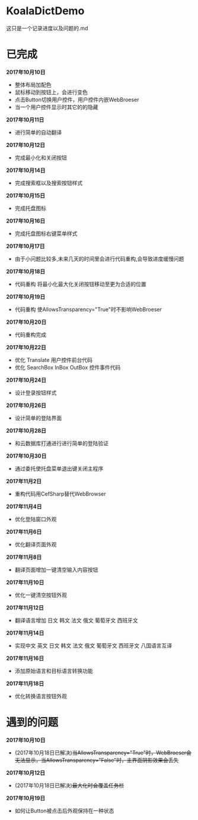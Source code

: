 KoalaDictDemo
====

这只是一个记录进度以及问题的.md

**已完成**
====

**2017年10月10日**
- 整体布局加配色
- 鼠标移动到按钮上，会进行变色
- 点击Button切换用户控件，用户控件内嵌WebBroeser
- 当一个用户控件显示时其它的的隐藏

**2017年10月11日**
- 进行简单的自动翻译

**2017年10月12日**
- 完成最小化和关闭按钮

**2017年10月14日**
- 完成搜索框以及搜索按钮样式

**2017年10月15日**
- 完成托盘图标

**2017年10月16日**
- 完成托盘图标右键菜单样式

**2017年10月17日**
- 由于小问题比较多,未来几天的时间里会进行代码重构,会导致进度缓慢问题

**2017年10月18日**
- 代码重构 将最小化最大化关闭按钮移动至更为合适的位置 

**2017年10月19日**
- 代码重构 使AllowsTransparency="True"时不影响WebBroeser

**2017年10月20日**
- 代码重构完成

**2017年10月22日**
- 优化 Translate 用户控件前台代码
- 优化 SearchBox InBox OutBox 控件事件代码

**2017年10月24日**
- 设计登录按钮样式

**2017年10月26日**
- 设计简单的登陆界面

**2017年10月28日**
- 和云数据库打通进行进行简单的登陆验证

**2017年10月30日**
- 通过委托使托盘菜单退出键关闭主程序


**2017年11月2日**
- 重构代码用CefSharp替代WebBrowser


**2017年11月4日**
- 优化登陆窗口外观


**2017年11月6日**
- 优化翻译页面外观


**2017年11月8日**
- 翻译页面增加一键清空输入内容按钮


**2017年11月10日**
- 优化一键清空按钮外观


**2017年11月12日**
- 翻译语言增加 日文 韩文 法文 俄文 葡萄牙文 西班牙文


**2017年11月14日**
- 实现中文 英文 日文 韩文 法文 俄文 葡萄牙文 西班牙文 八国语言互译


**2017年11月16日**
- 添加原始语言和目标语言转换功能


**2017年11月18日**
- 优化转换语言按钮外观


**遇到的问题**
====

**2017年10月10日**
- (2017年10月18日已解决)~~当AllowsTransparency="True"时，WebBroeser会无法显示，当AllowsTransparency="False"时，主界面阴影效果会丢失~~

**2017年10月12日**
- (2017年10月18日已解决)~~最大化时会覆盖任务栏~~

**2017年10月19日**
- 如何让Button被点击后外观保持在一种状态

